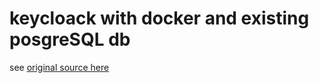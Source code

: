 keycloack with docker and existing posgreSQL db
===============================================

see [original source here](https://www.keycloak.org/getting-started/getting-started-docker)

